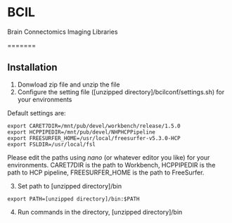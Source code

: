 # BCIL
Brain Connectomics Imaging Libraries


=======

## Installation
1. Donwload zip file and unzip the file
2. Configure the setting file ([unzipped directory]/bcilconf/settings.sh) for your environments

Default settings are:
```
export CARET7DIR=/mnt/pub/devel/workbench/release/1.5.0
export HCPPIPEDIR=/mnt/pub/devel/NHPHCPPipeline
export FREESURFER_HOME=/usr/local/freesurfer-v5.3.0-HCP
export FSLDIR=/usr/local/fsl
```
Please edit the paths using *nano* (or whatever editor you like) for your environments. CARET7DIR is the path to Workbench, HCPPIPEDIR is the path to HCP pipeline, FREESURFER_HOME is the path to FreeSurfer.

3. Set path to [unzipped directory]/bin
```
export PATH=[unzipped directory]/bin:$PATH
```
4. Run commands in the directory, [unzipped directory]/bin


